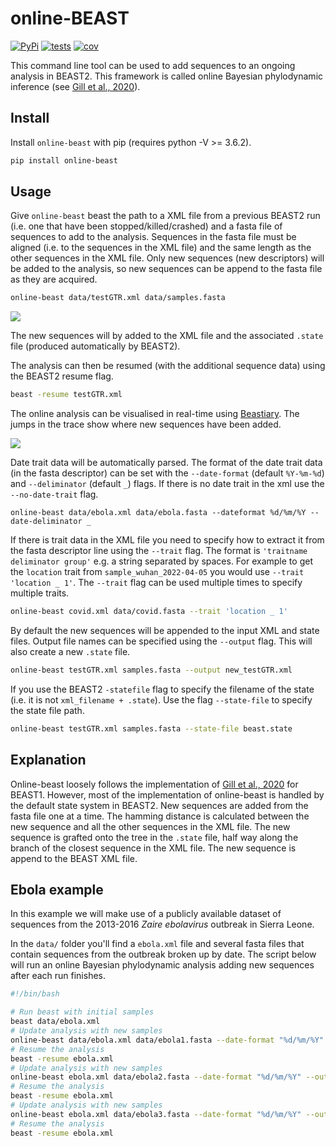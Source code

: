 # online-BEAST
[![PyPi](https://img.shields.io/pypi/v/online-beast.svg)](https://pypi.org/project/online-beast/)
[![tests](https://github.com/Wytamma/online-beast/actions/workflows/test.yml/badge.svg)](https://github.com/Wytamma/online-beast/actions/workflows/test.yml)
[![cov](https://codecov.io/gh/Wytamma/online-beast/branch/master/graph/badge.svg)](https://codecov.io/gh/Wytamma/online-beast)

This command line tool can be used to add sequences to an ongoing analysis in BEAST2. This framework is called online Bayesian phylodynamic inference (see [Gill et al., 2020](https://academic.oup.com/mbe/article/37/6/1832/5758268?login=false)).

## Install
Install `online-beast` with pip (requires python -V >= 3.6.2).

```bash
pip install online-beast
```

## Usage 

Give `online-beast` beast the path to a XML file from a previous BEAST2 run (i.e. one that have been stopped/killed/crashed) and a fasta file of sequences to add to the analysis. Sequences in the fasta file must be aligned (i.e. to the sequences in the XML file) and the same length as the other sequences in the XML file. Only new sequences (new descriptors) will be added to the analysis, so new sequences can be append to the fasta file as they are acquired. 

```bash
online-beast data/testGTR.xml data/samples.fasta
```

![](images/output.png)

The new sequences will by added to the XML file and the associated `.state` file (produced automatically by BEAST2).

The analysis can then be resumed (with the additional sequence data) using the BEAST2 resume flag. 

```bash
beast -resume testGTR.xml
```

The online analysis can be visualised in real-time using [Beastiary](https://beastiary.wytamma.com/). The jumps in the trace show where new sequences have been added. 

![](images/beastiary.png)

Date trait data will be automatically parsed. The format of the date trait data (in the fasta descriptor) can be set with the `--date-format` (default `%Y-%m-%d`) and `--deliminator` (default `_`) flags. If there is no date trait in the xml use the `--no-date-trait` flag.

```
online-beast data/ebola.xml data/ebola.fasta --dateformat %d/%m/%Y --date-deliminator _
```

If there is trait data in the XML file you need to specify how to extract it from the fasta descriptor line using the `--trait` flag. The format is `'traitname deliminator group'` e.g. a string separated by spaces. For example to get the `location` trait from `sample_wuhan_2022-04-05` you would use `--trait 'location _ 1'`. The `--trait` flag can be used multiple times to specify multiple traits. 

```bash
online-beast covid.xml data/covid.fasta --trait 'location _ 1'
```

By default the new sequences will be appended to the input XML and state files. Output file names can be specified using the `--output` flag. This will also create a new `.state` file.

```bash
online-beast testGTR.xml samples.fasta --output new_testGTR.xml 
```

If you use the BEAST2 `-statefile` flag to specify the filename of the state (i.e. it is not `xml_filename + .state`). Use the flag `--state-file` to specify the state file path. 

```bash
online-beast testGTR.xml samples.fasta --state-file beast.state 
```

## Explanation

Online-beast loosely follows the implementation of [Gill et al., 2020](https://academic.oup.com/mbe/article/37/6/1832/5758268?login=false) for BEAST1. However, most of the implementation of online-beast is handled by the default state system in BEAST2. New sequences are added from the fasta file one at a time. The hamming distance is calculated between the new sequence and all the other sequences in the XML file. The new sequence is grafted onto the tree in the `.state` file, half way along the branch of the closest sequence in the XML file. The new sequence is append to the BEAST XML file. 

## Ebola example

In this example we will make use of a publicly available dataset of sequences from the 2013-2016 *Zaire ebolavirus* outbreak in Sierra Leone. 

In the `data/` folder you'll find a `ebola.xml` file and several fasta files that contain sequences from the outbreak broken up by date. The script below will run an online Bayesian phylodynamic analysis adding new sequences after each run finishes. 


```bash
#!/bin/bash

# Run beast with initial samples
beast data/ebola.xml 
# Update analysis with new samples
online-beast data/ebola.xml data/ebola1.fasta --date-format "%d/%m/%Y" --state-file ebola.xml.state --output ebola.xml
# Resume the analysis
beast -resume ebola.xml 
# Update analysis with new samples
online-beast ebola.xml data/ebola2.fasta --date-format "%d/%m/%Y" --output ebola.xml
# Resume the analysis
beast -resume ebola.xml 
# Update analysis with new samples
online-beast ebola.xml data/ebola3.fasta --date-format "%d/%m/%Y" --output ebola.xml
# Resume the analysis
beast -resume ebola.xml 
```




